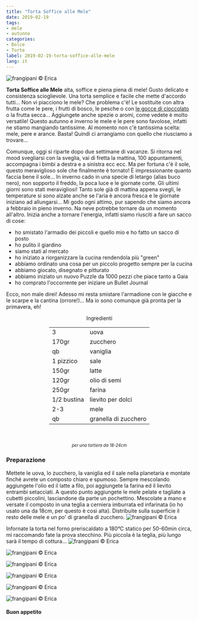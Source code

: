 ```yaml
---
title: "Torta Soffice alle Mele"
date: 2019-02-19
tags:
- mele
- autunno
categories:
- Dolce
- Torte
label: 2019-02-19-torta-soffice-alle-mele
lang: it
---
```

![](../2019-02-19-torta-soffice-alle-mele/header.jpeg "frangipani © Erica")

**Torta Soffice alle Mele** alta, soffice e piena piena di mele! Gusto delicato e consistenza scioglievole. Una torta semplice e facile che mette d'accordo tutti... Non vi piacciono le mele? Che problema c'è! Le sostituite con altra frutta come le pere, i frutti di bosco, le pesche o con <a href="https://frangipani.raiano.ch/2016-09-16-torta-soffice-con-gocce-di-cioccolato/" target="_blank">le gocce di cioccolato</a> o la frutta secca... Aggiungete anche spezie o aromi, come vedete è molto versatile! Questo autunno e inverno le mele e le pere sono favolose, infatti ne stiamo mangiando tantissime. Al momento non c'è tantissima scelta: mele, pere e arance. Basta! Quindi ci arrangiamo con quello che riusciamo a trovare...

Comunque, oggi si riparte dopo due settimane di vacanze. Si ritorna nel mood svegliarsi con la sveglia, vai di fretta la mattina, 100 appuntamenti, accompagna i bimbi a destra e a sinistra ecc ecc. Ma per fortuna c'è il sole, questo meraviglioso sole che finalmente è tornato! È impressionante quanto faccia bene il sole... In inverno cado in una specie di letargo (alias buco nero), non sopporto il freddo, la poca luce e le giornate corte. Gli ultimi giorni sono stati meravigliosi! Tanto sole già di mattina appena svegli, le temperature si sono alzate anche se l'aria è ancora fresca e le giornate iniziano ad allungarsi... Mi godo ogni attimo, pur sapendo che siamo ancora a febbraio in pieno inverno. Na neve potrebbe tornare da un momento all'altro. Inizia anche a tornare l'energia, infatti siamo riusciti a fare un sacco di cose:
- ho smistato l'armadio dei piccoli e quello mio e ho fatto un sacco di posto
- ho pulito il giardino
- siamo stati al mercato
- ho iniziato a riorganizzare la cucina rendendola più "green"
- abbiamo ordinato una cosa per un piccolo progetto sempre per la cucina
- abbiamo giocato, disegnato e pitturato
- abbiamo iniziato un nuovo Puzzle da 1000 pezzi che piace tanto a Gaia
- ho comprato l'occorrente per iniziare un Bullet Journal

Ecco, non male direi! Adesso mi resta smistare l'armadione con le giacche e le scarpe e la cantina (orrore!)... Ma io sono comunque già pronta per la primavera, eh!


<div id="wrapper" style="text-align: center">
  <div id="yourdiv" style="display: inline-block;">
    <div class="ingredients" itemscope itemtype="http://schema.org/Recipe">
      <span itemprop="name" style="display:none;">Torta Soffice alle Mele</span>
      <span itemprop="recipeCategory" style="display:none;">Dolce</span>
      <img itemprop="image" style="display:none;" class="ignore-gallery-item" src="../2019-02-19-torta-soffice-alle-mele/header.jpeg"/>
      <span itemprop="author" style="display:none;">Erica Raiano</span>
      <span itemprop="description" style="display:none;">Torta Soffice alle Mele alta, soffice e piena piena di mele! Gusto delicato e consistenza scioglievole. Una torta semplice e facile che mette d'accordo tutti.</span>
      <div class="ingredients-title">Ingredienti</div>
      <table>
        <tbody>
          <tr itemprop="recipeIngredient">
            <td>3</td>
            <td>uova</td>
          </tr>
          <tr itemprop="recipeIngredient">
            <td>170gr</td>
            <td>zucchero</td>
          </tr>
          <tr itemprop="recipeIngredient">
            <td>qb</td>
            <td>vaniglia</td>
          </tr>
          <tr itemprop="recipeIngredient">
            <td>1 pizzico</td>
            <td>sale</td>
          </tr>
          <tr itemprop="recipeIngredient">
            <td>150gr</td>
            <td>latte</td>
          </tr>
          <tr itemprop="recipeIngredient">
            <td>120gr</td>
            <td>olio di semi</td>
          </tr>
          <tr itemprop="recipeIngredient">
            <td>250gr</td>
            <td>farina</td>
          </tr>
          <tr itemprop="recipeIngredient">
            <td>1/2 bustina</td>
            <td>lievito per dolci</td>        
          </tr>
          <tr itemprop="recipeIngredient">
            <td>2-3</td>
            <td>mele</td>
          </tr>
          <tr itemprop="recipeIngredient">
            <td>qb</td>
            <td>granella di zucchero</td>
          </tr>
        </tbody>
      </table>
      <br></br>
      <i class="pull-right" style="font-size: 80%;">per una tortiera da 18-24cm</i>
    </div>
  </div>
</div>


<h3>
  <font color="grey">
    <i class="fa-solid fa-gears"></i>
  </font> Preparazione
</h3>

Mettete le uova, lo zucchero, la vaniglia ed il sale nella planetaria e montate finché avrete un composto chiaro e spumoso. Sempre mescolando aggiungete l'olio ed il latte a filo, poi aggiungete la farina ed il lievito entrambi setacciati. A questo punto aggiungete le mele pelate e tagliate a cubetti piccolini, lasciandone da parte un pochettino. Mescolate a mano e versate il composto in una teglia a cerniera imburrata ed infarinata (io ho usato una da 18cm, per questo è così alta). Distribuite sulla superficie il resto delle mele e un po' di granella di zucchero.
![](../2019-02-19-torta-soffice-alle-mele/teglia.jpeg "frangipani © Erica")

Infornate la torta nel forno preriscaldato a 180°C statico per 50-60min circa, mi raccomando fate la prova stecchino. Più piccola è la teglia, più lungo sarà il tempo di cottura...
![](../2019-02-19-torta-soffice-alle-mele/risultato1.jpeg "frangipani © Erica")

![](../2019-02-19-torta-soffice-alle-mele/risultato2.jpeg "frangipani © Erica")

![](../2019-02-19-torta-soffice-alle-mele/risultato3.jpeg "frangipani © Erica")

![](../2019-02-19-torta-soffice-alle-mele/risultato4.jpeg "frangipani © Erica")

![](../2019-02-19-torta-soffice-alle-mele/risultato5.jpeg "frangipani © Erica")

![](../2019-02-19-torta-soffice-alle-mele/risultato6.jpeg "frangipani © Erica")

<h4>Buon appetito
  <font color="red">
    <i class="fa-regular fa-face-smile"></i>
  </font>
</h4>

